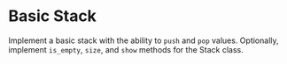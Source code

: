 # Basic Stack

Implement a basic stack with the ability to `push` and `pop` values.
Optionally, implement `is_empty`, `size`, and `show` methods for the Stack class.

